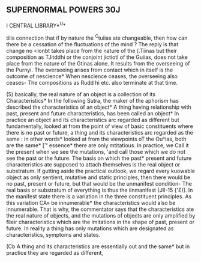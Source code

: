 ## **SUPERNORMAL POWERS** 30J

I CENTRAL LIBRARY*<sup>U</sup>*

tilis connection that if by nature the <sup>C</sup>tuiias ate changeable, then how can there be a cessation of the fluctuations of the mind ? The reply is that change no <lonbt takes place from the nature of the (.Tiinas but their composition as TJitddhi or the conjoint jictiotl of the Guiias, does not take place from the nature of the Gtinas alone. It results from the overseeing of the Purnyi. The overseeing arises from contact which in itself is the outcome of nescience\* When nescience ceases, the overseeing also ceases- The compositions as Rudd hi etc. also terminate at that time.

(5) basically, the real nature of an object is a collection of its Characteristics\* In the following Sutra, the maker of the aphorism has described the characteristics of an object\* A thing having relationship with past, present and future characteristics, has been called an object\* In practice an object and its characteristics arc regarded as different but fundamentally, looked at from the point of view of basic constituents where there is no past or future, a thing and its characteristics arc regarded as the same : in other words\* looked at from the viewpoints oT the Ou^ias, both are the same\* [™ essence\* there are only mtitatious. In practice, we Call it the present when we see the mutations, 'and call those which we do not see the past or the future. The basis on which the past\* present and future characteristics ate supposed to attach themselves is the real object or substratum. If gutting aside the practical outlook, we regard every kuowable object as only sentient, mutative and static principles, then there would be no past, present or future, but that would be the unmanifest condition- The real basis or substratum of everything is thus the iinmanifest {JlI-15 {'£)]. In the manifest state there is a variation in the three constituent principles. As this variation CA» be innumerable\* the characteristics would also be innumerable. That is why, the commentator says that the characteristics ate the real nature of objects, and the mutations of objects are only amplified by flieir characteristics which are the imitations in the shape of past, present or future. In reality a thing has only mutations which are designated as characteristics, symptoms and states.

(Cb A thing and its characteristics are essentially out and the same\* but in practice they are regarded as different,